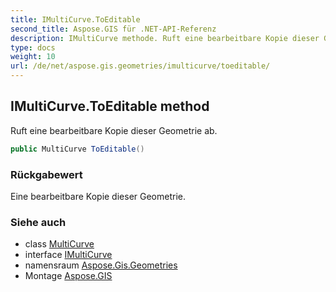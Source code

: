```yaml
---
title: IMultiCurve.ToEditable
second_title: Aspose.GIS für .NET-API-Referenz
description: IMultiCurve methode. Ruft eine bearbeitbare Kopie dieser Geometrie ab.
type: docs
weight: 10
url: /de/net/aspose.gis.geometries/imulticurve/toeditable/
---
```

## IMultiCurve.ToEditable method

Ruft eine bearbeitbare Kopie dieser Geometrie ab.

```csharp
public MultiCurve ToEditable()
```

### Rückgabewert

Eine bearbeitbare Kopie dieser Geometrie.

### Siehe auch

* class [MultiCurve](../../multicurve/)
* interface [IMultiCurve](../)
* namensraum [Aspose.Gis.Geometries](../../imulticurve/)
* Montage [Aspose.GIS](../../../)



